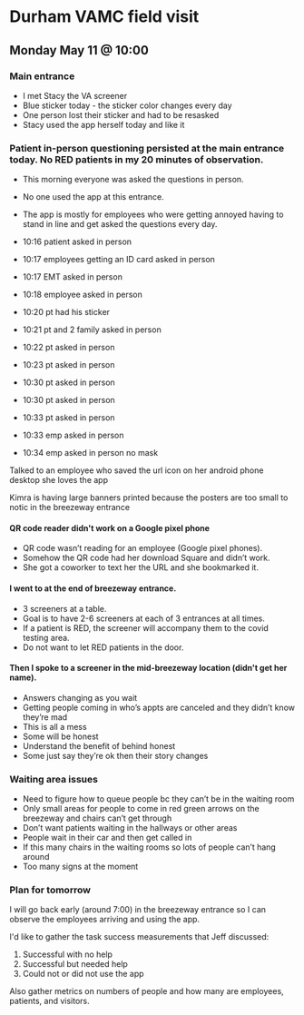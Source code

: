 # Durham VAMC field visit
## Monday May 11 @ 10:00

### Main entrance

- I met Stacy the VA screener
- Blue sticker today - the sticker color changes every day
- One person lost their sticker and had to be resasked
- Stacy used the app herself today and like it

### Patient in-person questioning persisted at the main entrance today. No RED patients in my 20 minutes of observation. 
- This morning everyone was asked the questions in person. 
- No one used the app at this entrance. 
- The app is mostly for employees who were getting annoyed having to stand in line and get asked the questions every day. 

- 10:16 patient asked in person
- 10:17 employees getting an ID card asked in person
- 10:17 EMT asked in person
- 10:18 employee asked in person
- 10:20 pt had his sticker
- 10:21 pt and 2 family asked in person
- 10:22 pt asked in person
- 10:23 pt asked in person
- 10:30 pt asked in person
- 10:30 pt asked in person
- 10:33 pt asked in person
- 10:33 emp asked in person
- 10:34 emp asked in person no mask

Talked to an employee who saved the url icon on her android phone desktop she loves the app

Kimra is having large banners printed because the posters are too small to notic in the breezeway entrance

#### QR code reader didn't work on a Google pixel phone
- QR code wasn’t reading for an employee (Google pixel phones). 
- Somehow the QR code had her download Square and didn’t work.
- She got a coworker to text her the URL and she bookmarked it.

#### I went to at the end of breezeway entrance. 
- 3 screeners at a table. 
- Goal is to have 2-6 screeners at each of 3 entrances at all times. 
- If a patient is RED, the screener will accompany them to the covid testing area.
- Do not want to let RED patients in the door.

#### Then I spoke to a screener in the mid-breezeway location (didn't get her name).

- Answers changing as you wait
- Getting people coming in who’s appts are canceled and they didn’t know they’re mad
- This is all a mess
- Some will be honest
- Understand the benefit of behind honest
- Some just say they’re ok then their story changes

### Waiting area issues

- Need to figure how to queue people bc they can’t be in the waiting room
- Only small areas for people to come in red green arrows on the breezeway and chairs can’t get through
- Don’t want patients waiting in the hallways or other areas
- People wait in their car and then get called in
- If this many chairs in the waiting rooms so lots of people can’t hang around
- Too many signs at the moment

### Plan for tomorrow

I will go back early (around 7:00) in the breezeway entrance so I can observe the employees arriving and using the app. 

I'd like to gather the task success measurements that Jeff discussed:
1. Successful with no help
2. Successful but needed help
3. Could not or did not use the app

Also gather metrics on numbers of people and how many are employees, patients, and visitors. 



